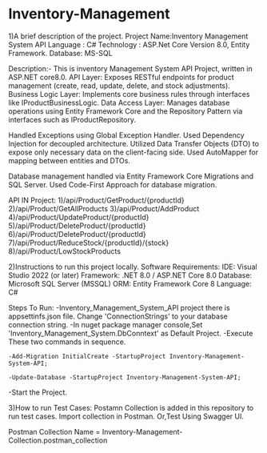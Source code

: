 # Inventory-Management
1)A brief description of the project.
Project Name:Inventory Management System API
Language : C#
Technology : ASP.Net Core Version 8.0, Entity Framework.
Database: MS-SQL

Description:-
	This is inventory Management System API Project, written in ASP.NET core8.0. 
API Layer: Exposes RESTful endpoints for product management (create, read, update, delete, and stock adjustments).
Business Logic Layer: Implements core business rules through interfaces like IProductBusinessLogic.
Data Access Layer: Manages database operations using Entity Framework Core and the Repository Pattern via interfaces such as IProductRepository.

Handled Exceptions using Global Exception Handler.
Used Dependency Injection for decoupled architecture.
Utilized Data Transfer Objects (DTO) to expose only necessary data on the client-facing side.
Used AutoMapper for mapping between entities and DTOs.

Database management handled via Entity Framework Core Migrations and SQL Server.
Used Code-First Approach for database migration.

API IN Project:
1)/api/Product/GetProduct/{productId}
2)/api/Product/GetAllProducts
3)/api/Product/AddProduct
4)/api/Product/UpdateProduct/{productId}
5)/api/Product/DeleteProduct/{productId}
6)/api/Product/DeleteProduct/{productId}
7)/api/Product/ReduceStock/{productId}/{stock}
8)/api/Product/LowStockProducts


2)Instructions to run this project locally.
Software Requirements:
	IDE: Visual Studio 2022 (or later)
	Framework: .NET 8.0 / ASP.NET Core 8.0
	Database: Microsoft SQL Server (MSSQL)
	ORM: Entity Framework Core 8
	Language: C#
	
Steps To Run:
-Inventory_Management_System_API project there is appsettinfs.json file. Change 'ConnectionStrings' to your database connection string.
-In nuget package manager console,Set 'Inventory_Management_System.DbConntext' as Default Project.
-Execute These two commands in sequence.

	-Add-Migration InitialCreate -StartupProject Inventory-Management-System-API;
	
	-Update-Database -StartupProject Inventory-Management-System-API;
-Start the Project.

3)How to run Test Cases:
Postamn Collection is added in this repository to run test cases.
Import collection in Postman. Or,Test Using Swagger UI.

Postman Collection Name = Inventory-Management-Collection.postman_collection
